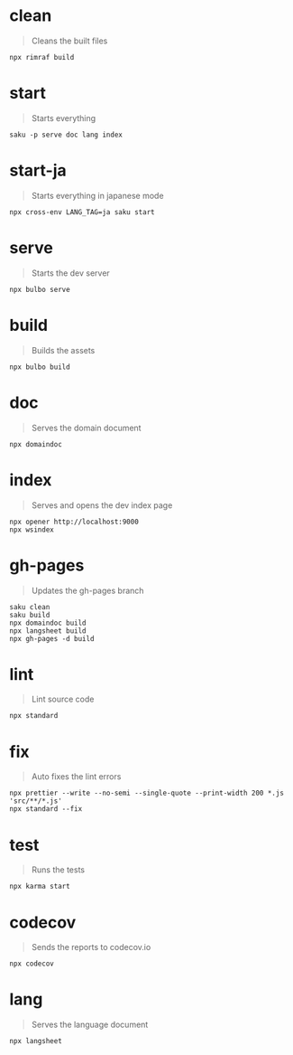 # clean
> Cleans the built files

    npx rimraf build

# start
> Starts everything

    saku -p serve doc lang index

# start-ja
> Starts everything in japanese mode

    npx cross-env LANG_TAG=ja saku start

# serve
> Starts the dev server

    npx bulbo serve

# build
> Builds the assets

    npx bulbo build

# doc
> Serves the domain document

    npx domaindoc

# index
> Serves and opens the dev index page

    npx opener http://localhost:9000
    npx wsindex

# gh-pages
> Updates the gh-pages branch

    saku clean
    saku build
    npx domaindoc build
    npx langsheet build
    npx gh-pages -d build

# lint
> Lint source code

    npx standard

# fix
> Auto fixes the lint errors

    npx prettier --write --no-semi --single-quote --print-width 200 *.js 'src/**/*.js'
    npx standard --fix

# test
> Runs the tests

    npx karma start

# codecov
> Sends the reports to codecov.io

    npx codecov

# lang
> Serves the language document

    npx langsheet
